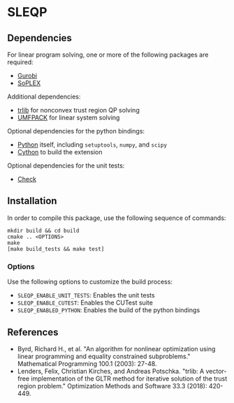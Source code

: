 # SLEQP

## Dependencies

For linear program solving, one or more of the following packages are required:
* [Gurobi](https://www.gurobi.com/)
* [SoPLEX](https://soplex.zib.de/)

Additional dependencies:
* [trlib](https://github.com/felixlen/trlib) for nonconvex trust region QP solving
* [UMFPACK](http://faculty.cse.tamu.edu/davis/suitesparse.html) for linear system solving

Optional dependencies for the python bindings:
* [Python](https://www.python.org/) itself, including `setuptools`, `numpy`, and `scipy`
* [Cython](https://cython.org/) to build the extension

Optional dependencies for the unit tests:
*  [Check](https://libcheck.github.io/check/)

## Installation

In order to compile this package, use the following sequence of commands:

```
mkdir build && cd build
cmake .. <OPTIONS>
make
[make build_tests && make test]
```

### Options

Use the following options to customize the build process:

* `SLEQP_ENABLE_UNIT_TESTS`: Enables the unit tests
* `SLEQP_ENABLE_CUTEST`: Enables the CUTest suite
* `SLEQP_ENABLED_PYTHON`: Enables the build of the python bindings

## References

* Byrd, Richard H., et al. "An algorithm for nonlinear optimization using linear programming and equality constrained subproblems." Mathematical Programming 100.1 (2003): 27-48.
* Lenders, Felix, Christian Kirches, and Andreas Potschka. "trlib: A vector-free implementation of the GLTR method for iterative solution of the trust region problem." Optimization Methods and Software 33.3 (2018): 420-449.
